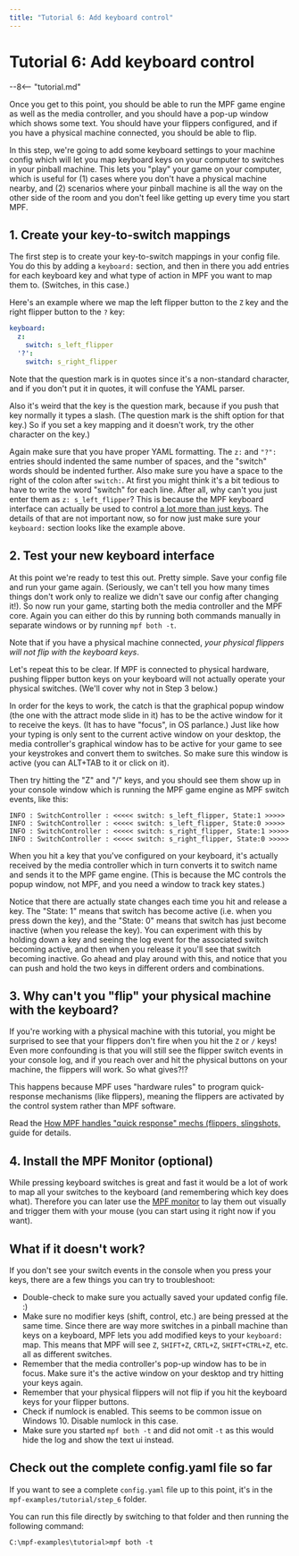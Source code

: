 ```yaml
---
title: "Tutorial 6: Add keyboard control"
---
```


# Tutorial 6: Add keyboard control

--8<-- "tutorial.md"

Once you get to this point, you should be able to run the MPF game
engine as well as the media controller, and you should have a pop-up
window which shows some text. You should have your flippers configured,
and if you have a physical machine connected, you should be able to
flip.

In this step, we're going to add some keyboard settings to your machine
config which will let you map keyboard keys on your computer to switches
in your pinball machine. This lets you "play" your game on your
computer, which is useful for (1) cases where you don't have a physical
machine nearby, and (2) scenarios where your pinball machine is all the
way on the other side of the room and you don't feel like getting up
every time you start MPF.

## 1. Create your key-to-switch mappings

The first step is to create your key-to-switch mappings in your config
file. You do this by adding a `keyboard:` section, and then in there you
add entries for each keyboard key and what type of action in MPF you
want to map them to. (Switches, in this case.)

Here's an example where we map the left flipper button to the `Z` key
and the right flipper button to the `?` key:

``` yaml
keyboard:
  z:
    switch: s_left_flipper
  '?':
    switch: s_right_flipper
```

Note that the question mark is in quotes since it's a non-standard
character, and if you don't put it in quotes, it will confuse the YAML
parser.

Also it's weird that the key is the question mark, because if you push
that key normally it types a slash. (The question mark is the shift
option for that key.) So if you set a key mapping and it doesn't work,
try the other character on the key.)

Again make sure that you have proper YAML formatting. The `z:` and
`"?":` entries should indented the same number of spaces, and the
"switch" words should be indented further. Also make sure you have a
space to the right of the colon after `switch:`. At first you might
think it's a bit tedious to have to write the word "switch" for each
line. After all, why can't you just enter them as `z: s_left_flipper`?
This is because the MPF keyboard interface can actually be used to
control
[a lot more than just keys](../hardware/virtual/keyboard.md). The details of that are not important now, so for now just
make sure your `keyboard:` section looks like the example above.

## 2. Test your new keyboard interface

At this point we're ready to test this out. Pretty simple. Save your
config file and run your game again. (Seriously, we can't tell you how
many times things don't work only to realize we didn't save our config
after changing it!). So now run your game, starting both the media
controller and the MPF core. Again you can either do this by running
both commands manually in separate windows or by running `mpf both -t`.

Note that if you have a physical machine connected, *your physical
flippers will not flip with the keyboard keys*.

Let's repeat this to be clear. If MPF is connected to physical
hardware, pushing flipper button keys on your keyboard will not actually
operate your physical switches. (We'll cover why not in Step 3 below.)

In order for the keys to work, the catch is that the graphical popup
window (the one with the attract mode slide in it) has to be the active
window for it to receive the keys. (It has to have "focus", in OS
parlance.) Just like how your typing is only sent to the current active
window on your desktop, the media controller's graphical window has to
be active for your game to see your keystrokes and convert them to
switches. So make sure this window is active (you can ALT+TAB to it or
click on it).

Then try hitting the "Z" and "/" keys, and you should see them show
up in your console window which is running the MPF game engine as MPF
switch events, like this:

    INFO : SwitchController : <<<<< switch: s_left_flipper, State:1 >>>>>
    INFO : SwitchController : <<<<< switch: s_left_flipper, State:0 >>>>>
    INFO : SwitchController : <<<<< switch: s_right_flipper, State:1 >>>>>
    INFO : SwitchController : <<<<< switch: s_right_flipper, State:0 >>>>>

When you hit a key that you've configured on your keyboard, it's
actually received by the media controller which in turn converts it to
switch name and sends it to the MPF game engine. (This is because the MC
controls the popup window, not MPF, and you need a window to track key
states.)

Notice that there are actually state changes each time you hit and
release a key. The "State: 1" means that switch has become active
(i.e. when you press down the key), and the "State: 0" means that
switch has just become inactive (when you release the key). You can
experiment with this by holding down a key and seeing the log event for
the associated switch becoming active, and then when you release it
you'll see that switch becoming inactive. Go ahead and play around with
this, and notice that you can push and hold the two keys in different
orders and combinations.

## 3. Why can't you "flip" your physical machine with the keyboard?

If you're working with a physical machine with this tutorial, you might
be surprised to see that your flippers don't fire when you hit the `Z`
or `/` keys! Even more confounding is that you will still see the
flipper switch events in your console log, and if you reach over and hit
the physical buttons on your machine, the flippers will work. So what
gives?!?

This happens because MPF uses "hardware rules" to program
quick-response mechanisms (like flippers), meaning the flippers are
activated by the control system rather than MPF software.

Read the [How MPF handles "quick response" mechs (flippers, slingshots,](../hardware/hw_rules.md) guide for
details.

## 4. Install the MPF Monitor (optional)

While pressing keyboard switches is great and fast it would be a lot of
work to map all your switches to the keyboard (and remembering which key
does what). Therefore you can later use the
[MPF monitor](../tools/monitor/running.md) to
lay them out visually and trigger them with your mouse (you can start
using it right now if you want).

## What if it doesn't work?

If you don't see your switch events in the console when you press your
keys, there are a few things you can try to troubleshoot:

* Double-check to make sure you actually saved your updated config
    file. :)
* Make sure no modifier keys (shift, control, etc.) are being pressed
    at the same time. Since there are way more switches in a pinball
    machine than keys on a keyboard, MPF lets you add modified keys to
    your `keyboard:` map. This means that MPF will see `Z`, `SHIFT+Z`,
    `CRTL+Z`, `SHIFT+CTRL+Z`, etc. all as different switches.
* Remember that the media controller's pop-up window has to be in
    focus. Make sure it's the active window on your desktop and try
    hitting your keys again.
* Remember that your physical flippers will not flip if you hit the
    keyboard keys for your flipper buttons.
* Check if numlock is enabled. This seems to be common issue on
    Windows 10. Disable numlock in this case.
* Make sure you started `mpf both -t` and did not omit `-t` as this
    would hide the log and show the text ui instead.

## Check out the complete config.yaml file so far

If you want to see a complete `config.yaml` file up to this point, it's
in the `mpf-examples/tutorial/step_6` folder.

You can run this file directly by switching to that folder and then
running the following command:

    C:\mpf-examples\tutorial>mpf both -t
